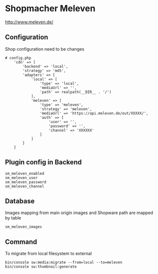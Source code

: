 # Shopmacher Meleven

http://www.meleven.de/

## Configuration

Shop configuration need to be changes

```
# config.php
    'cdn' => [
        'backend' => 'local',
        'strategy' => 'md5',
        'adapters' => [
            'local' => [
                'type' => 'local',
                'mediaUrl' => '',
                'path' => realpath(__DIR__ . '/')
            ],
            'meleven' => [
                'type' => 'meleven',
                'strategy' => 'meleven',
                'mediaUrl' => 'https://api.meleven.de/out/XXXXX/',
                'auth' => [
                    'user' => '',
                    'password' => '',
                    'channel' => 'XXXXXX'
                ]
            ]
        ]
    ]
```

## Plugin config in Backend

```
sm_meleven_enabled
sm_meleven_user
sm_meleven_password
sm_meleven_channel
```

## Database

Images mapping from main origin images and Shopware path are mapped by table

```
sm_meleven_images
```

## Command

To migrate from local filesystem to external

```
bin/console sw:media:migrate --from=local --to=meleven
bin/console sw:thumbnail:generate
```